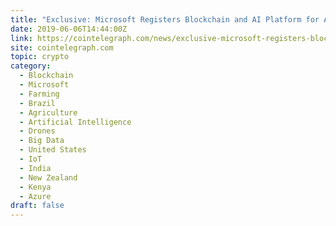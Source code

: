 ```yaml
---
title: "Exclusive: Microsoft Registers Blockchain and AI Platform for Agriculture in Brazil"
date: 2019-06-06T14:44:00Z
link: https://cointelegraph.com/news/exclusive-microsoft-registers-blockchain-and-ai-platform-for-agriculture-in-brazil?utm_medium=RSS&utm_source=hune
site: cointelegraph.com
topic: crypto
category:
  - Blockchain
  - Microsoft
  - Farming
  - Brazil
  - Agriculture
  - Artificial Intelligence
  - Drones
  - Big Data
  - United States
  - IoT
  - India
  - New Zealand
  - Kenya
  - Azure
draft: false
---
```

